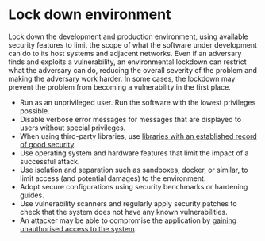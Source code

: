 # Lock down environment

Lock down the development and production environment, using available security features to limit the scope of what the software under development can do to its host systems and adjacent networks. Even if an adversary finds and exploits a vulnerability, an environmental lockdown can restrict what the adversary can do, reducing the overall severity of the problem and making the adversary work harder. In some cases, the lockdown may prevent the problem from becoming a vulnerability in the first place.

* Run as an unprivileged user. Run the software with the lowest privileges possible.
* Disable verbose error messages for messages that are displayed to users without special privileges.
* When using third-party libraries, use [libraries with an established record of good security](../libraries).
* Use operating system and hardware features that limit the impact of a successful attack. 
* Use isolation and separation such as sandboxes, docker, or similar, to limit access (and potential damages) to the environment. 
* Adopt secure configurations using security benchmarks or hardening guides.
* Use vulnerability scanners and regularly apply security patches to check that the system does not have any known vulnerabilities. 
* An attacker may be able to compromise the application by [gaining unauthorised access to the system](../../../trees/system-hacking/Gain-unauthorised-access.md).

